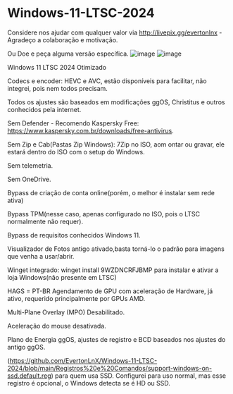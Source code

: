 # Windows-11-LTSC-2024
Considere nos ajudar com qualquer valor via http://livepix.gg/evertonlnx - Agradeço a colaboração e motivação.

Ou Doe e peça alguma versão específica.
![image](https://github.com/user-attachments/assets/e0cc70e8-a6a5-4516-b981-925e93c4d26a)
![image](https://github.com/user-attachments/assets/1a584e7b-88ca-4f66-be82-747d975825ad)


Windows 11 LTSC 2024 Otimizado

Codecs e encoder: HEVC e AVC, estão disponíveis para facilitar, não integrei, pois nem todos precisam.

Todos os ajustes são baseados em modificações ggOS, Christitus e outros conhecidos pela internet.

Sem Defender - Recomendo Kaspersky Free: https://www.kaspersky.com.br/downloads/free-antivirus.

Sem Zip e Cab(Pastas Zip Windows): 7Zip no ISO, aom ontar ou gravar, ele estará dentro do ISO com o setup do Windows.

Sem telemetria.

Sem OneDrive.

Bypass de criação de conta online(porém, o melhor é instalar sem rede ativa)

Bypass TPM(nesse caso, apenas configurado no ISO, pois o LTSC normalmente não requer).

Bypass de requisitos conhecidos Windows 11.

Visualizador de Fotos antigo ativado,basta torná-lo o padrão para imagens que venha a usar/abrir.

Winget integrado: winget install 9WZDNCRFJBMP para instalar e ativar a loja Windows(não presente em LTSC)

HAGS = PT-BR Agendamento de GPU com aceleração de Hardware, já ativo, requerido principalmente por GPUs AMD.

Multi-Plane Overlay (MPO) Desabilitado.

Aceleração do mouse desativada.

Plano de Energia ggOS, ajustes de registro e BCD baseados nos ajustes do antigo ggOS.

(https://github.com/EvertonLnX/Windows-11-LTSC-2024/blob/main/Registros%20e%20Comandos/support-windows-on-ssd.default.reg)
para quem usa SSD. Configurei para uso normal, mas esse registro é opcional, o Windows detecta se é HD ou SSD.
 
